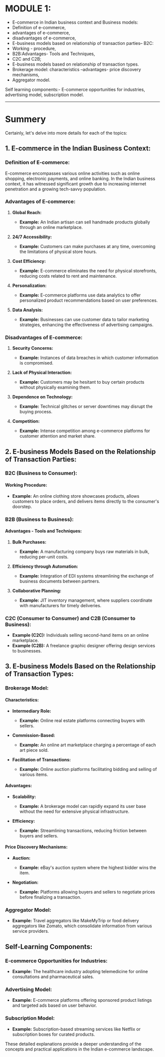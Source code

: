 # MODULE 1:

- E-commerce in Indian business context and Business models:
- Definition of e-commerce,
- advantages of e-commerce,
- disadvantages of e-commerce,
- E-business models based on relationship of transaction parties– B2C:
- Working - procedure,
- B2B:Advantages- Tools and Techniques,
- C2C and C2B;
- E-business models based on relationship of transaction types.
- Brokerage model: characteristics –advantages- price discovery mechanisms,
- Aggregator model.

Self learning components:- E-commerce opportunities for industries, advertising model, subscription model.

---

# Summery

Certainly, let's delve into more details for each of the topics:

## 1. E-commerce in the Indian Business Context:

### Definition of E-commerce:

E-commerce encompasses various online activities such as online shopping, electronic payments, and online banking. In the Indian business context, it has witnessed significant growth due to increasing internet penetration and a growing tech-savvy population.

### Advantages of E-commerce:

1. **Global Reach:**

   - **Example:** An Indian artisan can sell handmade products globally through an online marketplace.

2. **24/7 Accessibility:**

   - **Example:** Customers can make purchases at any time, overcoming the limitations of physical store hours.

3. **Cost Efficiency:**

   - **Example:** E-commerce eliminates the need for physical storefronts, reducing costs related to rent and maintenance.

4. **Personalization:**

   - **Example:** E-commerce platforms use data analytics to offer personalized product recommendations based on user preferences.

5. **Data Analysis:**
   - **Example:** Businesses can use customer data to tailor marketing strategies, enhancing the effectiveness of advertising campaigns.

### Disadvantages of E-commerce:

1. **Security Concerns:**

   - **Example:** Instances of data breaches in which customer information is compromised.

2. **Lack of Physical Interaction:**

   - **Example:** Customers may be hesitant to buy certain products without physically examining them.

3. **Dependence on Technology:**

   - **Example:** Technical glitches or server downtimes may disrupt the buying process.

4. **Competition:**
   - **Example:** Intense competition among e-commerce platforms for customer attention and market share.

## 2. E-business Models Based on the Relationship of Transaction Parties:

### B2C (Business to Consumer):

#### Working Procedure:

- **Example:** An online clothing store showcases products, allows customers to place orders, and delivers items directly to the consumer's doorstep.

### B2B (Business to Business):

#### Advantages - Tools and Techniques:

1. **Bulk Purchases:**

   - **Example:** A manufacturing company buys raw materials in bulk, reducing per-unit costs.

2. **Efficiency through Automation:**

   - **Example:** Integration of EDI systems streamlining the exchange of business documents between partners.

3. **Collaborative Planning:**
   - **Example:** JIT inventory management, where suppliers coordinate with manufacturers for timely deliveries.

### C2C (Consumer to Consumer) and C2B (Consumer to Business):

- **Example (C2C):** Individuals selling second-hand items on an online marketplace.
- **Example (C2B):** A freelance graphic designer offering design services to businesses.

## 3. E-business Models Based on the Relationship of Transaction Types:

### Brokerage Model:

#### Characteristics:

- **Intermediary Role:**

  - **Example:** Online real estate platforms connecting buyers with sellers.

- **Commission-Based:**

  - **Example:** An online art marketplace charging a percentage of each art piece sold.

- **Facilitation of Transactions:**
  - **Example:** Online auction platforms facilitating bidding and selling of various items.

#### Advantages:

- **Scalability:**

  - **Example:** A brokerage model can rapidly expand its user base without the need for extensive physical infrastructure.

- **Efficiency:**
  - **Example:** Streamlining transactions, reducing friction between buyers and sellers.

#### Price Discovery Mechanisms:

- **Auction:**

  - **Example:** eBay's auction system where the highest bidder wins the item.

- **Negotiation:**
  - **Example:** Platforms allowing buyers and sellers to negotiate prices before finalizing a transaction.

### Aggregator Model:

- **Example:** Travel aggregators like MakeMyTrip or food delivery aggregators like Zomato, which consolidate information from various service providers.

## Self-Learning Components:

### E-commerce Opportunities for Industries:

- **Example:** The healthcare industry adopting telemedicine for online consultations and pharmaceutical sales.

### Advertising Model:

- **Example:** E-commerce platforms offering sponsored product listings and targeted ads based on user behavior.

### Subscription Model:

- **Example:** Subscription-based streaming services like Netflix or subscription boxes for curated products.

These detailed explanations provide a deeper understanding of the concepts and practical applications in the Indian e-commerce landscape.
